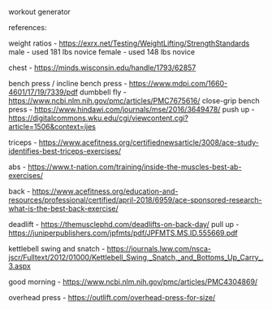 workout generator

references:

weight ratios - https://exrx.net/Testing/WeightLifting/StrengthStandards
male - used 181 lbs novice
female - used 148 lbs novice

chest - https://minds.wisconsin.edu/handle/1793/62857

bench press / incline bench press - https://www.mdpi.com/1660-4601/17/19/7339/pdf
dumbbell fly - https://www.ncbi.nlm.nih.gov/pmc/articles/PMC7675616/
close-grip bench press - https://www.hindawi.com/journals/mse/2016/3649478/
push up - https://digitalcommons.wku.edu/cgi/viewcontent.cgi?article=1506&context=ijes

triceps - https://www.acefitness.org/certifiednewsarticle/3008/ace-study-identifies-best-triceps-exercises/

abs - https://www.t-nation.com/training/inside-the-muscles-best-ab-exercises/

back - https://www.acefitness.org/education-and-resources/professional/certified/april-2018/6959/ace-sponsored-research-what-is-the-best-back-exercise/

deadlift - https://themusclephd.com/deadlifts-on-back-day/
pull up - https://juniperpublishers.com/jpfmts/pdf/JPFMTS.MS.ID.555669.pdf

kettlebell swing and snatch - https://journals.lww.com/nsca-jscr/Fulltext/2012/01000/Kettlebell_Swing,_Snatch,_and_Bottoms_Up_Carry_.3.aspx

good morning - https://www.ncbi.nlm.nih.gov/pmc/articles/PMC4304869/

overhead press - https://outlift.com/overhead-press-for-size/
